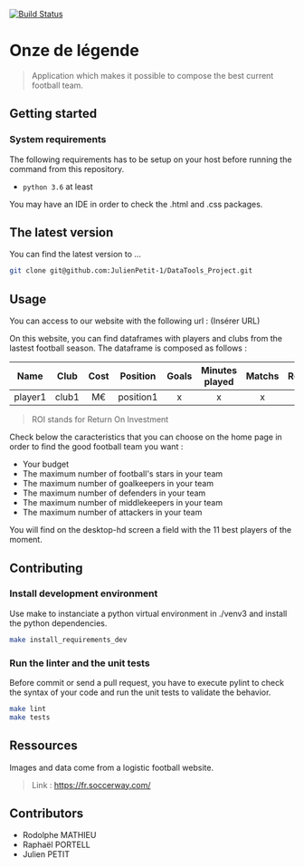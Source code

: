 [![Build Status](https://travis-ci.org/FabienArcellier/blueprint-webapp-flask.svg?branch=master)](https://travis-ci.org/FabienArcellier/blueprint-webapp-flask)

# Onze de légende

> Application which makes it possible to compose the best current football team.

## Getting started

### System requirements

The following requirements has to be setup on your host before running the command
from this repository.

* `python 3.6` at least

You may have an IDE in order to check the .html and .css packages.

## The latest version

You can find the latest version to ...

```bash
git clone git@github.com:JulienPetit-1/DataTools_Project.git
```

## Usage

You can access to our website with the following url :
(Insérer URL)

On this website, you can find dataframes with players and clubs from the lastest football season. 
The dataframe is composed as follows : 

| Name | Club | Cost | Position | Goals | Minutes played | Matchs | Redcard | ROI |
| :------: | :------: | :------: | :------: | :------: | :------: | :------: | :------: |:------:|
| player1 | club1 | M€ | position1 | x | x | x | x | x |

>ROI stands for Return On Investment

Check below the caracteristics that you can choose on the home page in order to find the good football team you want :

* Your budget 
* The maximum number of football's stars in your team
* The maximum number of goalkeepers in your team
* The maximum number of defenders in your team
* The maximum number of middlekeepers in your team
* The maximum number of attackers in your team

You will find on the desktop-hd screen a field with the 11 best players of the moment.

## Contributing

### Install development environment

Use make to instanciate a python virtual environment in ./venv3 and install the
python dependencies.

```bash
make install_requirements_dev
```

### Run the linter and the unit tests

Before commit or send a pull request, you have to execute pylint to check the syntax
of your code and run the unit tests to validate the behavior.

```bash
make lint
make tests
```

## Ressources

Images and data come from a logistic football website. 

>Link : https://fr.soccerway.com/

## Contributors

* Rodolphe MATHIEU
* Raphaël PORTELL
* Julien PETIT
